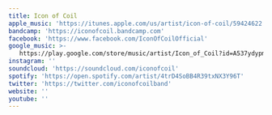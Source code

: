 ```yaml
---
title: Icon of Coil
apple_music: 'https://itunes.apple.com/us/artist/icon-of-coil/59424622'
bandcamp: 'https://iconofcoil.bandcamp.com'
facebook: 'https://www.facebook.com/IconOfCoilOfficial'
google_music: >-
   https://play.google.com/store/music/artist/Icon_of_Coil?id=A537ydypmw75nas27plel3utpna
instagram: ''
soundcloud: 'https://soundcloud.com/iconofcoil'
spotify: 'https://open.spotify.com/artist/4trD4SoBB4R39txNX3Y96T'
twitter: 'https://twitter.com/iconofcoilband'
website: ''
youtube: ''
---
```

